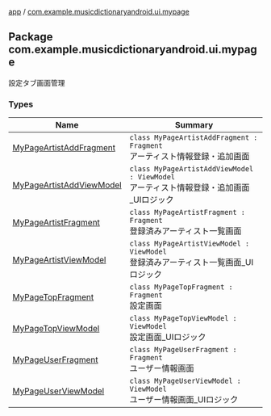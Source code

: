 [app](../index.md) / [com.example.musicdictionaryandroid.ui.mypage](./index.md)

## Package com.example.musicdictionaryandroid.ui.mypage

設定タブ画面管理

### Types

| Name | Summary |
|---|---|
| [MyPageArtistAddFragment](-my-page-artist-add-fragment/index.md) | `class MyPageArtistAddFragment : Fragment`<br>アーティスト情報登録・追加画面 |
| [MyPageArtistAddViewModel](-my-page-artist-add-view-model/index.md) | `class MyPageArtistAddViewModel : ViewModel`<br>アーティスト情報登録・追加画面_UIロジック |
| [MyPageArtistFragment](-my-page-artist-fragment/index.md) | `class MyPageArtistFragment : Fragment`<br>登録済みアーティスト一覧画面 |
| [MyPageArtistViewModel](-my-page-artist-view-model/index.md) | `class MyPageArtistViewModel : ViewModel`<br>登録済みアーティスト一覧画面_UIロジック |
| [MyPageTopFragment](-my-page-top-fragment/index.md) | `class MyPageTopFragment : Fragment`<br>設定画面 |
| [MyPageTopViewModel](-my-page-top-view-model/index.md) | `class MyPageTopViewModel : ViewModel`<br>設定画面_UIロジック |
| [MyPageUserFragment](-my-page-user-fragment/index.md) | `class MyPageUserFragment : Fragment`<br>ユーザー情報画面 |
| [MyPageUserViewModel](-my-page-user-view-model/index.md) | `class MyPageUserViewModel : ViewModel`<br>ユーザー情報画面_UIロジック |
